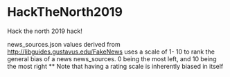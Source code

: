 
# HackTheNorth2019
Hack the north 2019 hack!

news_sources.json values derived from http://libguides.gustavus.edu/FakeNews
uses a scale of 1- 10 to rank the general bias of a news news_sources. 0 being the most left, and 10 being the most right
** Note that having a rating scale is inherently biased in itself
